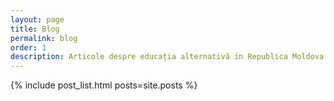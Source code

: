 ```yaml
---
layout: page
title: Blog
permalink: blog
order: 1
description: Articole despre educația alternativă in Republica Moldova
---
```


{% include post_list.html posts=site.posts %}
